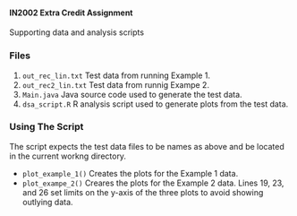#### IN2002 Extra Credit Assignment
Supporting data and analysis scripts

### Files
1. `out_rec_lin.txt` Test data from running Example 1.
2. `out_rec2_lin.txt` Test data from runnig Exampe 2.
3. `Main.java` Java source code used to generate the test data.
4. `dsa_script.R` R analysis script used to generate plots from the test data.

### Using The Script
The script expects the test data files to be names as above and be located in the current workng directory.

- `plot_example_1()` Creates the plots for the Example 1 data.
- `plot_exampe_2()` Creares the plots for the Example 2 data. Lines 19, 23, and 26 set limits on the y-axis of the three plots to avoid showing outlying data.